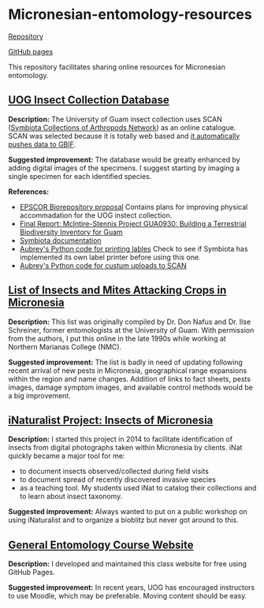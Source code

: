 # Micronesian-entomology-resources

[Repository](https://github.com/aubreymoore/Micronesian-entomology-resources) 

[GitHub pages](https://aubreymoore.github.io/Micronesian-entomology-resources)

This repository facilitates sharing online resources for Micronesian entomology.

## [UOG Insect Collection Database](https://scan-bugs.org/portal/collections/misc/collprofiles.php?collid=180)

**Description:** The University of Guam insect collection uses SCAN ([Symbiota Collections of Arthropods Network](https://scan-bugs.org/portal/index.php)) as an online catalogue. SCAN was selected because it is totally web based and [it automatically pushes data to GBIF](http://www.gbif.org/dataset/56e311e3-43c6-4b99-aa21-af396074d5e3).

**Suggested improvement:** The database would be greatly enhanced by adding digital images of the specimens. I suggest starting by imaging a single specimen for each identified species.

**References:** 
* [EPSCOR Biorepository proposal](references/UOG-insect-collection.pdf) Contains plans for improving physical accommadation for the UOG instect collection.
* [Final Report: McIntire-Stennis Project GUA0930: Building a Terrestrial Biodiversity Inventory for Guam](https://aubreymoore.github.io/McIntire-Stennis/final-report-2022/McIntire-Stennis-final-report-2022.pdf)
* [Symbiota documentation](https://biokic.github.io/symbiota-docs/)
* [Aubrey's Python code for printing lables](https://github.com/aubreymoore/SCAN-Symbiota-insect-pin-label-generator) Check to see if Symbiota has implemented its own label printer before using this one.
* [Aubrey's Python code for custum uploads to SCAN](https://github.com/aubreymoore/custom-upload-to-SCAN-Symbiota)

## [List of Insects and Mites Attacking Crops in Micronesia](https://aubreymoore.github.io/crop-pest-list/)

**Description:** This list was originally compiled by Dr. Don Nafus and Dr. Ilse Schreiner, former entomologists at the University of Guam. With permission from the authors, I put this online in the late 1990s while working at Northern Marianas College (NMC).

**Suggested improvement:** The list is badly in need of updating following recent arrival of new pests in Micronesia, geographical range expansions within the region and name changes. Addition of links to fact sheets, pests images, damage symptom images, and available control methods would be a big improvement.

## [iNaturalist Project: Insects of Micronesia](https://www.inaturalist.org/projects/insects-of-micronesia)

**Description:** I started this project in 2014 to facilitate identification of insects from digital photographs taken within Micronesia by clients. iNat quickly became a major tool for me:
* to document insects observed/collected during field visits
* to document spread of recently discovered invasive species
* as a teaching tool. My students used iNat to catalog their collections and to learn about insect taxonomy.

**Suggested improvement:** Always wanted to put on a public workshop on using iNaturalist and to organize a bioblitz but never got around to this.

## [General Entomology Course Website](https://aubreymoore.github.io/ALBI-345/)

**Description:** I developed and maintained this class website for free using GitHub Pages.

**Suggested improvement:** In recent years, UOG has encouraged instructors to use Moodle, which may be preferable. Moving content should be easy.
 
